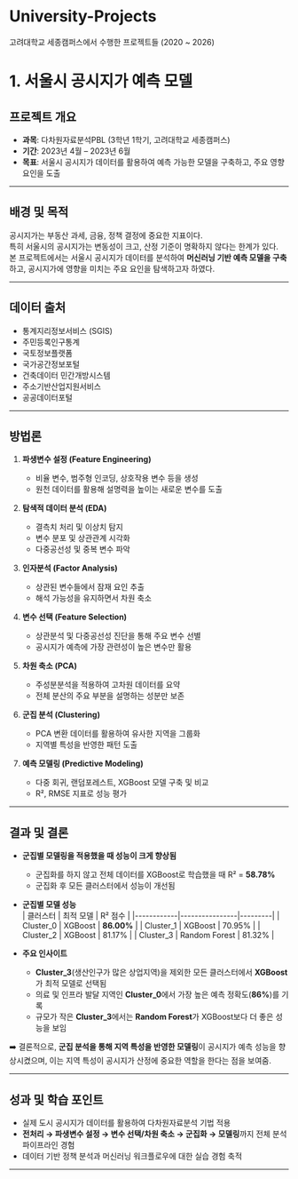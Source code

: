 # University-Projects
고려대학교 세종캠퍼스에서 수행한 프로젝트들 (2020 ~ 2026)

# 1. 서울시 공시지가 예측 모델

##  프로젝트 개요
- **과목**: 다차원자료분석PBL (3학년 1학기, 고려대학교 세종캠퍼스)  
- **기간**: 2023년 4월 – 2023년 6월  
- **목표**: 서울시 공시지가 데이터를 활용하여 예측 가능한 모델을 구축하고, 주요 영향 요인을 도출  

---

##  배경 및 목적
공시지가는 부동산 과세, 금융, 정책 결정에 중요한 지표이다.  
특히 서울시의 공시지가는 변동성이 크고, 산정 기준이 명확하지 않다는 한계가 있다.  
본 프로젝트에서는 서울시 공시지가 데이터를 분석하여 **머신러닝 기반 예측 모델을 구축**하고, 공시지가에 영향을 미치는 주요 요인을 탐색하고자 하였다.  

---

##  데이터 출처
- 통계지리정보서비스 (SGIS)  
- 주민등록인구통계  
- 국토정보플랫폼  
- 국가공간정보포털  
- 건축데이터 민간개방시스템  
- 주소기반산업지원서비스  
- 공공데이터포털  

---

##  방법론

1. **파생변수 설정 (Feature Engineering)**  
   - 비율 변수, 범주형 인코딩, 상호작용 변수 등을 생성  
   - 원천 데이터를 활용해 설명력을 높이는 새로운 변수를 도출  

2. **탐색적 데이터 분석 (EDA)**  
   - 결측치 처리 및 이상치 탐지  
   - 변수 분포 및 상관관계 시각화  
   - 다중공선성 및 중복 변수 파악  

3. **인자분석 (Factor Analysis)**  
   - 상관된 변수들에서 잠재 요인 추출  
   - 해석 가능성을 유지하면서 차원 축소  

4. **변수 선택 (Feature Selection)**  
   - 상관분석 및 다중공선성 진단을 통해 주요 변수 선별  
   - 공시지가 예측에 가장 관련성이 높은 변수만 활용  

5. **차원 축소 (PCA)**  
   - 주성분분석을 적용하여 고차원 데이터를 요약  
   - 전체 분산의 주요 부분을 설명하는 성분만 보존  

6. **군집 분석 (Clustering)**  
   - PCA 변환 데이터를 활용하여 유사한 지역을 그룹화  
   - 지역별 특성을 반영한 패턴 도출  

7. **예측 모델링 (Predictive Modeling)**  
   - 다중 회귀, 랜덤포레스트, XGBoost 모델 구축 및 비교  
   - R², RMSE 지표로 성능 평가  

---

##  결과 및 결론

- **군집별 모델링을 적용했을 때 성능이 크게 향상됨**  
  - 군집화를 하지 않고 전체 데이터를 XGBoost로 학습했을 때 R² = **58.78%**  
  - 군집화 후 모든 클러스터에서 성능이 개선됨  

- **군집별 모델 성능**  
  | 클러스터   | 최적 모델       | R² 점수 |
  |------------|----------------|---------|
  | Cluster_0  | XGBoost        | **86.00%** |
  | Cluster_1  | XGBoost        | 70.95%   |
  | Cluster_2  | XGBoost        | 81.17%   |
  | Cluster_3  | Random Forest  | 81.32%   |

- **주요 인사이트**  
  - **Cluster_3**(생산인구가 많은 상업지역)을 제외한 모든 클러스터에서 **XGBoost**가 최적 모델로 선택됨  
  - 의료 및 인프라 발달 지역인 **Cluster_0**에서 가장 높은 예측 정확도(**86%**)를 기록  
  - 규모가 작은 **Cluster_3**에서는 **Random Forest**가 XGBoost보다 더 좋은 성능을 보임  

➡️ 결론적으로, **군집 분석을 통해 지역 특성을 반영한 모델링**이 공시지가 예측 성능을 향상시켰으며, 이는 지역 특성이 공시지가 산정에 중요한 역할을 한다는 점을 보여줌.  

---

##  성과 및 학습 포인트
- 실제 도시 공시지가 데이터를 활용하여 다차원자료분석 기법 적용  
- **전처리 → 파생변수 설정 → 변수 선택/차원 축소 → 군집화 → 모델링**까지 전체 분석 파이프라인 경험  
- 데이터 기반 정책 분석과 머신러닝 워크플로우에 대한 실습 경험 축적  

---
